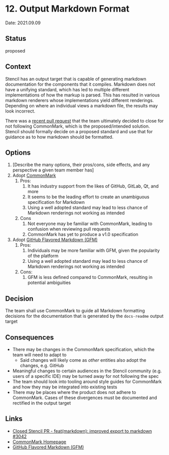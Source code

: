 # 12. Output Markdown Format

Date: 2021.09.09

## Status

proposed

## Context

Stencil has an output target that is capable of generating markdown documentation for the components that it compiles.
Markdown does not have a unifying standard, which has led to multiple different implementations of how the markup is
parsed. This has resulted in various markdown renderers whose implementations yield different renderings. Depending on
where an individual views a markdown file, the results may look incorrect. 

There was a [recent pull request](https://github.com/ionic-team/stencil/pull/3042/) that the team ultimately decided to
close for not following CommonMark, which is the proposed/intended solution. Stencil should formally decide on a 
proposed standard and use that for guidance as to how markdown should be formatted.

## Options

1. [Describe the many options, their pros/cons, side effects, and any perspective a given team member has]
2. Adopt [CommonMark](https://commonmark.org/)
   1. Pros:
      1. It has industry support from the likes of GitHub, GitLab, Qt, and more
      2. It seems to be the leading effort to create an unambiguous specification for Markdown
      3. Using a well adopted standard may lead to less chance of Markdown renderings not working as intended
   2. Cons
      1. Not everyone may be familiar with CommonMark, leading to confusion when reviewing pull requests
      2. CommonMark has yet to produce a v1.0 specification
3. Adopt [GitHub Flavored Markdown (GFM)](https://www.iana.org/assignments/markdown-variants/GFM)
   1. Pros:
      1. Individuals may be more familiar with GFM, given the popularity of the platform
      2. Using a well adopted standard may lead to less chance of Markdown renderings not working as intended
   2. Cons:
      1. GFM is less defined compared to CommonMark, resulting in potential ambiguities

## Decision

The team shall use CommonMark to guide all Markdown formatting decisions for the documentation that is generated by the
`docs-readme` output target

## Consequences

- There may be changes in the CommonMark specification, which the team will need to adapt to
  - Said changes will likely come as _other_ entities also adopt the changes, e.g. GitHub
- Meaningful changes to certain audiences in the Stencil community (e.g. users of a specific IDE) may be turned away
  for not following the spec
- The team should look into tooling around style guides for CommonMark and how they may be integrated into existing
  tests
- There may be places where the product does not adhere to CommonMark. Cases of these divergences must be documented
  and rectified in the output target

## Links

- [Closed Stencil PR - feat(markdown): improved export to markdown #3042](https://github.com/ionic-team/stencil/pull/3042/)
- [CommonMark Homepage](https://commonmark.org/)
- [GitHub Flavored Markdown (GFM)](https://www.iana.org/assignments/markdown-variants/GFM)
